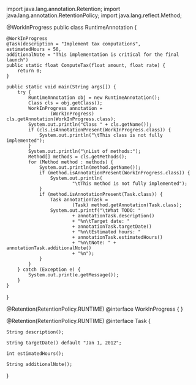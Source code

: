 
import java.lang.annotation.Retention;
import java.lang.annotation.RetentionPolicy;
import java.lang.reflect.Method;

@WorkInProgress
public class RuntimeAnnotation {

    @WorkInProgress
    @Task(description = "Implement tax computations",
    estimatedHours = 50,
    additionalNote = "This implementation is critical for the final launch")
    public static float ComputeTax(float amount, float rate) {
        return 0;
    }

    public static void main(String args[]) {
        try {
            RuntimeAnnotation obj = new RuntimeAnnotation();
            Class cls = obj.getClass();
            WorkInProgress annotation =
                    (WorkInProgress) cls.getAnnotation(WorkInProgress.class);
            System.out.println("Class " + cls.getName());
            if (cls.isAnnotationPresent(WorkInProgress.class)) {
                System.out.println("\tThis class is not fully implemented");
            }
            System.out.println("\nList of methods:");
            Method[] methods = cls.getMethods();
            for (Method method : methods) {
                System.out.println(method.getName());
                if (method.isAnnotationPresent(WorkInProgress.class)) {
                    System.out.println(
                            "\tThis method is not fully implemented");
                }
                if (method.isAnnotationPresent(Task.class)) {
                    Task annotationTask =
                            (Task) method.getAnnotation(Task.class);
                    System.out.printf("\tWhat TODO: "
                            + annotationTask.description()
                            + "%n\tTarget date: "
                            + annotationTask.targetDate()
                            + "%n\tEstimated hours: "
                            + annotationTask.estimatedHours()
                            + "%n\tNote: " + annotationTask.additionalNote()
                            + "%n");
                }
            }
        } catch (Exception e) {
            System.out.print(e.getMessage());
        }
    }
}

@Retention(RetentionPolicy.RUNTIME)
@interface WorkInProgress {
}

@Retention(RetentionPolicy.RUNTIME)
@interface Task {

    String description();

    String targetDate() default "Jan 1, 2012";

    int estimatedHours();

    String additionalNote();
}
